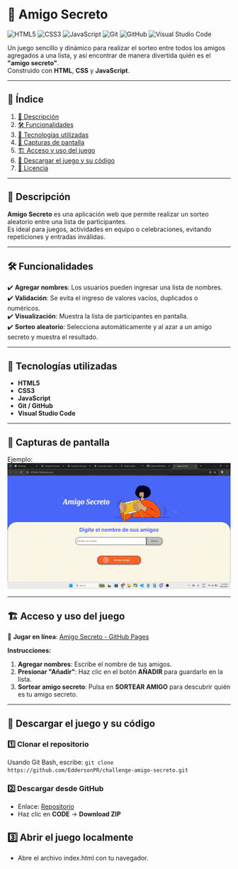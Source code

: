 # 🎁 Amigo Secreto

![HTML5](https://img.shields.io/badge/HTML5-E34F26?style=for-the-badge&logo=html5&logoColor=white)
![CSS3](https://img.shields.io/badge/CSS3-1572B6?style=for-the-badge&logo=css3&logoColor=white)
![JavaScript](https://img.shields.io/badge/JavaScript-F7DF1E?style=for-the-badge&logo=javascript&logoColor=black)
![Git](https://img.shields.io/badge/Git-F05032?style=for-the-badge&logo=git&logoColor=white)
![GitHub](https://img.shields.io/badge/GitHub-181717?style=for-the-badge&logo=github&logoColor=white)
![Visual Studio Code](https://img.shields.io/badge/VS%20Code-007ACC?style=for-the-badge&logo=visualstudiocode&logoColor=white)

Un juego sencillo y dinámico para realizar el sorteo entre todos los amigos agregados a una lista, y así encontrar de manera divertida quién es el **"amigo secreto"**.  
Construido con **HTML**, **CSS** y **JavaScript**.

---

## 📑 Índice
1. [📖 Descripción](#-descripción)
2. [🛠️ Funcionalidades](#️-funcionalidades)
3. [🚀 Tecnologías utilizadas](#-tecnologías-utilizadas)
4. [📸 Capturas de pantalla](#-capturas-de-pantalla)
5. [🏗️ Acceso y uso del juego](#️-acceso-y-uso-del-juego)
6. [💾 Descargar el juego y su código](#-descargar-el-juego-y-su-código)
7. [📜 Licencia](#-licencia)

---

## 📖 Descripción
**Amigo Secreto** es una aplicación web que permite realizar un sorteo aleatorio entre una lista de participantes.  
Es ideal para juegos, actividades en equipo o celebraciones, evitando repeticiones y entradas inválidas.

---

## 🛠️ Funcionalidades
✔️ **Agregar nombres**: Los usuarios pueden ingresar una lista de nombres.  
✔️ **Validación**: Se evita el ingreso de valores vacíos, duplicados o numéricos.  
✔️ **Visualización**: Muestra la lista de participantes en pantalla.  
✔️ **Sorteo aleatorio**: Selecciona automáticamente y al azar a un amigo secreto y muestra el resultado.  

---

## 🚀 Tecnologías utilizadas
- **HTML5**
- **CSS3**
- **JavaScript**
- **Git / GitHub**
- **Visual Studio Code**

---

## 📸 Capturas de pantalla  
Ejemplo:  
![Gifs](https://github.com/EddersonPR/challenge-amigo-secreto/blob/main/assets/amigo-secreto-video.gif?raw=true)

---

## 🏗️ Acceso y uso del juego

🔗 **Jugar en línea**: [Amigo Secreto - GitHub Pages](https://eddersonpr.github.io/challenge-amigo-secreto/)  

**Instrucciones:**
1. **Agregar nombres**: Escribe el nombre de tus amigos.
2. **Presionar "Añadir"**: Haz clic en el botón **AÑADIR** para guardarlo en la lista.
3. **Sortear amigo secreto**: Pulsa en **SORTEAR AMIGO** para descubrir quién es tu amigo secreto.

---

## 💾 Descargar el juego y su código

### 1️⃣ Clonar el repositorio
Usando Git Bash, escribe:
`git clone https://github.com/EddersonPR/challenge-amigo-secreto.git`

### 2️⃣ Descargar desde GitHub
- Enlace: [Repositorio](https://github.com/EddersonPR/challenge-amigo-secreto)
- Haz clic en **CODE** → **Download ZIP**

## 3️⃣ Abrir el juego localmente
- Abre el archivo index.html con tu navegador.
